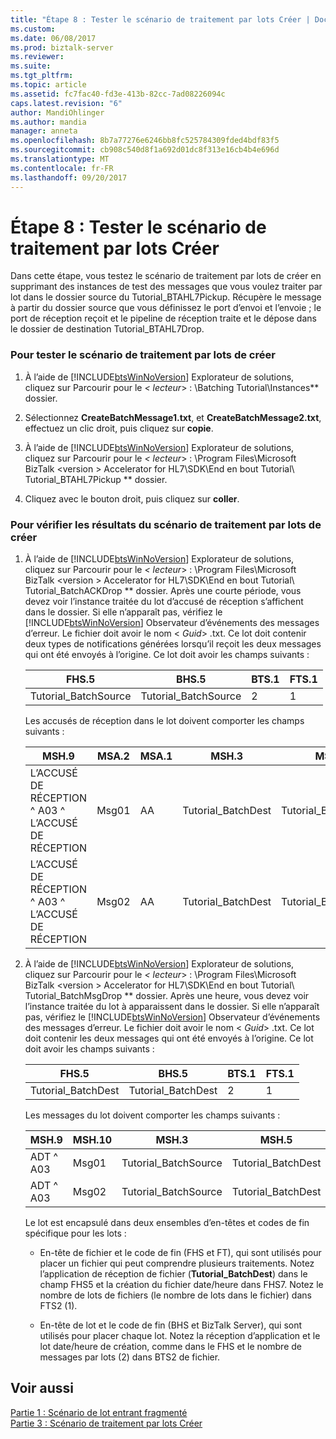```yaml
---
title: "Étape 8 : Tester le scénario de traitement par lots Créer | Documents Microsoft"
ms.custom: 
ms.date: 06/08/2017
ms.prod: biztalk-server
ms.reviewer: 
ms.suite: 
ms.tgt_pltfrm: 
ms.topic: article
ms.assetid: fc7fac40-fd3e-413b-82cc-7ad08226094c
caps.latest.revision: "6"
author: MandiOhlinger
ms.author: mandia
manager: anneta
ms.openlocfilehash: 8b7a77276e6246bb8fc525784309fded4bdf83f5
ms.sourcegitcommit: cb908c540d8f1a692d01dc8f313e16cb4b4e696d
ms.translationtype: MT
ms.contentlocale: fr-FR
ms.lasthandoff: 09/20/2017
---
```

# <a name="step-8-test-the-create-batch-scenario"></a>Étape 8 : Tester le scénario de traitement par lots Créer
Dans cette étape, vous testez le scénario de traitement par lots de créer en supprimant des instances de test des messages que vous voulez traiter par lot dans le dossier source du Tutorial_BTAHL7Pickup. Récupère le message à partir du dossier source que vous définissez le port d’envoi et l’envoie ; le port de réception reçoit et le pipeline de réception traite et le dépose dans le dossier de destination Tutorial_BTAHL7Drop.  
  
### <a name="to-test-the-create-batch-scenario"></a>Pour tester le scénario de traitement par lots de créer  
  
1.  À l’aide de [!INCLUDE[btsWinNoVersion](../../includes/btswinnoversion-md.md)] Explorateur de solutions, cliquez sur Parcourir pour le  **\<* lecteur*> : \Batching Tutorial\Instances** dossier.  
  
2.  Sélectionnez **CreateBatchMessage1.txt**, et **CreateBatchMessage2.txt**, effectuez un clic droit, puis cliquez sur **copie**.  
  
3.  À l’aide de [!INCLUDE[btsWinNoVersion](../../includes/btswinnoversion-md.md)] Explorateur de solutions, cliquez sur Parcourir pour le  **\<* lecteur*> : \Program Files\Microsoft BizTalk \<version > Accelerator for HL7\SDK\End en bout Tutorial\ Tutorial_BTAHL7Pickup ** dossier.  
  
4.  Cliquez avec le bouton droit, puis cliquez sur **coller**.  
  
### <a name="to-verify-the-results-of-the-create-batch-scenario"></a>Pour vérifier les résultats du scénario de traitement par lots de créer  
  
1.  À l’aide de [!INCLUDE[btsWinNoVersion](../../includes/btswinnoversion-md.md)] Explorateur de solutions, cliquez sur Parcourir pour le  **\<* lecteur*> : \Program Files\Microsoft BizTalk \<version > Accelerator for HL7\SDK\End en bout Tutorial\ Tutorial_BatchACKDrop ** dossier. Après une courte période, vous devez voir l’instance traitée du lot d’accusé de réception s’affichent dans le dossier. Si elle n’apparaît pas, vérifiez le [!INCLUDE[btsWinNoVersion](../../includes/btswinnoversion-md.md)] Observateur d’événements des messages d’erreur. Le fichier doit avoir le nom \< *Guid*> .txt. Ce lot doit contenir deux types de notifications générées lorsqu’il reçoit les deux messages qui ont été envoyés à l’origine. Ce lot doit avoir les champs suivants :  
  
    |FHS.5|BHS.5|BTS.1|FTS.1|  
    |-----------|-----------|-----------|-----------|  
    |Tutorial_BatchSource|Tutorial_BatchSource|2|1|  
  
     Les accusés de réception dans le lot doivent comporter les champs suivants :  
  
    |MSH.9|MSA.2|MSA.1|MSH.3|MSH.5|  
    |-----------|-----------|-----------|-----------|-----------|  
    |L’ACCUSÉ DE RÉCEPTION ^ A03 ^ L’ACCUSÉ DE RÉCEPTION|Msg01|AA|Tutorial_BatchDest|Tutorial_BatchSource|  
    |L’ACCUSÉ DE RÉCEPTION ^ A03 ^ L’ACCUSÉ DE RÉCEPTION|Msg02|AA|Tutorial_BatchDest|Tutorial_BatchSource|  
  
2.  À l’aide de [!INCLUDE[btsWinNoVersion](../../includes/btswinnoversion-md.md)] Explorateur de solutions, cliquez sur Parcourir pour le  **\<* lecteur*> : \Program Files\Microsoft BizTalk \<version > Accelerator for HL7\SDK\End en bout Tutorial\ Tutorial_BatchMsgDrop ** dossier. Après une heure, vous devez voir l’instance traitée du lot à apparaissent dans le dossier. Si elle n’apparaît pas, vérifiez le [!INCLUDE[btsWinNoVersion](../../includes/btswinnoversion-md.md)] Observateur d’événements des messages d’erreur. Le fichier doit avoir le nom \< *Guid*> .txt. Ce lot doit contenir les deux messages qui ont été envoyés à l’origine. Ce lot doit avoir les champs suivants :  
  
    |FHS.5|BHS.5|BTS.1|FTS.1|  
    |-----------|-----------|-----------|-----------|  
    |Tutorial_BatchDest|Tutorial_BatchDest|2|1|  
  
     Les messages du lot doivent comporter les champs suivants :  
  
    |MSH.9|MSH.10|MSH.3|MSH.5|  
    |-----------|------------|-----------|-----------|  
    |ADT ^ A03|Msg01|Tutorial_BatchSource|Tutorial_BatchDest|  
    |ADT ^ A03|Msg02|Tutorial_BatchSource|Tutorial_BatchDest|  
  
     Le lot est encapsulé dans deux ensembles d’en-têtes et codes de fin spécifique pour les lots :  
  
    -   En-tête de fichier et le code de fin (FHS et FT), qui sont utilisés pour placer un fichier qui peut comprendre plusieurs traitements. Notez l’application de réception de fichier (**Tutorial_BatchDest**) dans le champ FHS5 et la création du fichier date/heure dans FHS7. Notez le nombre de lots de fichiers (le nombre de lots dans le fichier) dans FTS2 (1).  
  
    -   En-tête de lot et le code de fin (BHS et BizTalk Server), qui sont utilisés pour placer chaque lot. Notez la réception d’application et le lot date/heure de création, comme dans le FHS et le nombre de messages par lots (2) dans BTS2 de fichier.  
  
## <a name="see-also"></a>Voir aussi  
 [Partie 1 : Scénario de lot entrant fragmenté](../../adapters-and-accelerators/accelerator-hl7/part-1-fragmented-inbound-batch-scenario.md)   
 [Partie 3 : Scénario de traitement par lots Créer](../../adapters-and-accelerators/accelerator-hl7/part-3-create-batch-scenario.md)